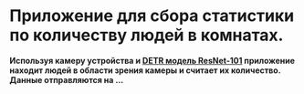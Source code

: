 # Приложение для сбора статистики по количеству людей в комнатах.

**Используя камеру устройства и [DETR модель ResNet-101](https://huggingface.co/facebook/detr-resnet-101)
приложение находит людей в области зрения камеры и считает их количество. Данные отправляются на ...**


